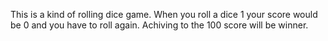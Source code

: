 This is a kind of rolling dice game. When you roll a dice 1 your score would be 0 and you have to roll again. Achiving to the 100 score will be winner.
